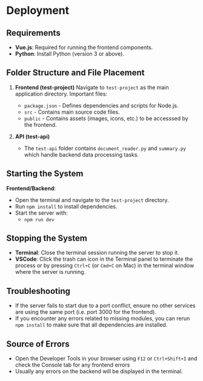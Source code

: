 # Deployment

## Requirements
- **Vue.js**: Required for running the frontend components.
- **Python**: Install Python (version 3 or above).

## Folder Structure and File Placement
1. **Frontend (test-project)**
   Navigate to `test-project` as the main application directory.
   Important files:
     - `package.json` - Defines dependencies and scripts for Node.js.
     - `src` - Contains main source code files.
     - `public` - Contains assets (images, icons, etc.) to be accesssed by the frontend.

2. **API (test-api)**
   - The `test-api` folder contains `document_reader.py` and `summary.py` which handle backend data processing tasks.

## Starting the System
**Frontend/Backend**:
- Open the terminal and navigate to the `test-project` directory.
- Run `npm install` to install dependencies.
- Start the server with:
  - `npm run dev`

## Stopping the System
- **Terminal**: Close the terminal session running the server to stop it.
- **VSCode**: Click the trash can icon in the Terminal panel to terminate the process or by pressing `Ctrl+C` (or `Cmd+C` on Mac) in the terminal window where the server is running.

## Troubleshooting
- If the server fails to start due to a port conflict, ensure no other services are using the same port (i.e. port 3000 for the frontend).
- If you encounter any errors related to missing modules, you can rerun `npm install` to make sure that all dependencies are installed.
## Source of Errors
- Open the Developer Tools in your browser using `F12` or `Ctrl+Shift+I` and check the Console tab for any frontend errors
- Usually any errors on the backend will be displayed in the terminal.
